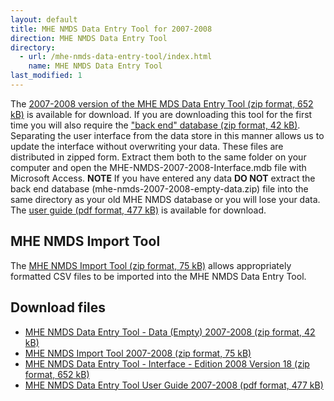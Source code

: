 ```yaml
---
layout: default
title: MHE NMDS Data Entry Tool for 2007-2008
direction: MHE NMDS Data Entry Tool
directory:
  - url: /mhe-nmds-data-entry-tool/index.html
    name: MHE NMDS Data Entry Tool
last_modified: 1
---
```


The [2007-2008 version of the MHE MDS Data Entry Tool (zip format, 652 kB)][interface-href] is available for download.
If you are downloading this tool for the first time you will also require the ["back end" database (zip format, 42 kB)][emptydata-href]. Separating the user interface from the data store in this manner allows us to update the interface without overwriting your data.
These files are distributed in zipped form. Extract them both to the same folder on your computer and open the MHE-NMDS-2007-2008-Interface.mdb file with Microsoft Access.
**NOTE** If you have entered any data **DO NOT** extract the back end database (mhe-nmds-2007-2008-empty-data.zip) file into the same directory as your old MHE NMDS database or you will lose your data.
The [user guide (pdf format, 477 kB)][userguide-href] is available for download.
## MHE NMDS Import Tool
The [MHE NMDS Import Tool (zip format, 75 kB)][importer-href] allows appropriately formatted CSV files to be imported into the MHE NMDS Data Entry Tool.
## Download files
* [MHE NMDS Data Entry Tool - Data (Empty) 2007-2008 (zip format, 42 kB)][emptydata-href]
* [MHE NMDS Import Tool 2007-2008 (zip format, 75 kB)][importer-href]
* [MHE NMDS Data Entry Tool - Interface - Edition 2008 Version 18 (zip format, 652 kB)][interface-href]
* [MHE NMDS Data Entry Tool User Guide 2007-2008 (pdf format, 477 kB)][userguide-href]

[interface-href]: /site/assets/files/1016/mhe-nmds-2007-2008-interface.zip
[emptydata-href]: /site/assets/files/1016/mhe-nmds-2007-2008-empty-data.zip
[userguide-href]: /site/assets/files/1016/mhe-nmds-2007-2008-de-tool-user-guide.pdf
[importer-href]: /site/assets/files/1016/mhe-nmds-2007-2008-importer.zip
